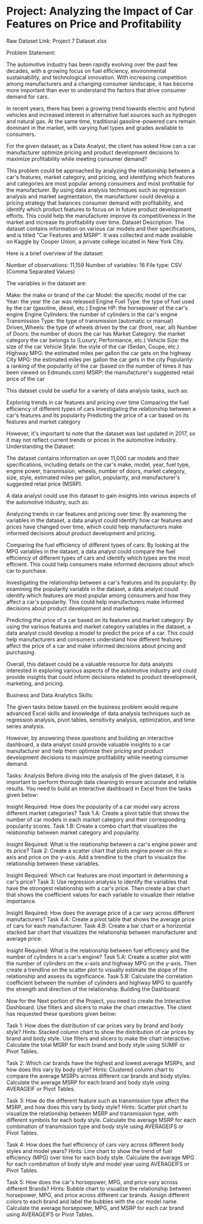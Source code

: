 # Project: Analyzing the Impact of Car Features on Price and Profitability

Raw Dataset Link: 
Project 7 Dataset.xlsx

Problem Statement:

The automotive industry has been rapidly evolving over the past few decades, with a growing focus on fuel efficiency, environmental sustainability, and technological innovation. With increasing competition among manufacturers and a changing consumer landscape, it has become more important than ever to understand the factors that drive consumer demand for cars.

In recent years, there has been a growing trend towards electric and hybrid vehicles and increased interest in alternative fuel sources such as hydrogen and natural gas. At the same time, traditional gasoline-powered cars remain dominant in the market, with varying fuel types and grades available to consumers.

For the given dataset, as a Data Analyst, the client has asked How can a car manufacturer optimize pricing and product development decisions to maximize profitability while meeting consumer demand?

This problem could be approached by analyzing the relationship between a car's features, market category, and pricing, and identifying which features and categories are most popular among consumers and most profitable for the manufacturer. By using data analysis techniques such as regression analysis and market segmentation, the manufacturer could develop a pricing strategy that balances consumer demand with profitability, and identify which product features to focus on in future product development efforts. This could help the manufacturer improve its competitiveness in the market and increase its profitability over time.
Dataset Description:
The dataset contains information on various car models and their specifications, and is titled "Car Features and MSRP". It was collected and made available on Kaggle by Cooper Union, a private college located in New York City.

Here is a brief overview of the dataset:

Number of observations: 11,159
Number of variables: 16
File type: CSV (Comma Separated Values)

The variables in the dataset are:

Make: the make or brand of the car
Model: the specific model of the car
Year: the year the car was released
Engine Fuel Type: the type of fuel used by the car (gasoline, diesel, etc.)
Engine HP: the horsepower of the car's engine
Engine Cylinders: the number of cylinders in the car's engine
Transmission Type: the type of transmission (automatic or manual)
Driven_Wheels: the type of wheels driven by the car (front, rear, all)
Number of Doors: the number of doors the car has
Market Category: the market category the car belongs to (Luxury, Performance, etc.)
Vehicle Size: the size of the car 
Vehicle Style: the style of the car (Sedan, Coupe, etc.)
Highway MPG: the estimated miles per gallon the car gets on the highway
City MPG: the estimated miles per gallon the car gets in the city
Popularity: a ranking of the popularity of the car (based on the number of times it has been viewed on Edmunds.com)
MSRP: the manufacturer's suggested retail price of the car

This dataset could be useful for a variety of data analysis tasks, such as:

Exploring trends in car features and pricing over time
Comparing the fuel efficiency of different types of cars
Investigating the relationship between a car's features and its popularity
Predicting the price of a car based on its features and market category

However, it's important to note that the dataset was last updated in 2017, so it may not reflect current trends or prices in the automotive industry.
Understanding the Dataset:

The dataset contains information on over 11,000 car models and their specifications, including details on the car's make, model, year, fuel type, engine power, transmission, wheels, number of doors, market category, size, style, estimated miles per gallon, popularity, and manufacturer's suggested retail price (MSRP).

A data analyst could use this dataset to gain insights into various aspects of the automotive industry, such as:

Analyzing trends in car features and pricing over time: By examining the variables in the dataset, a data analyst could identify how car features and prices have changed over time, which could help manufacturers make informed decisions about product development and pricing.

Comparing the fuel efficiency of different types of cars: By looking at the MPG variables in the dataset, a data analyst could compare the fuel efficiency of different types of cars and identify which types are the most efficient. This could help consumers make informed decisions about which car to purchase.

Investigating the relationship between a car's features and its popularity: By examining the popularity variable in the dataset, a data analyst could identify which features are most popular among consumers and how they affect a car's popularity. This could help manufacturers make informed decisions about product development and marketing.

Predicting the price of a car based on its features and market category: By using the various features and market category variables in the dataset, a data analyst could develop a model to predict the price of a car. This could help manufacturers and consumers understand how different features affect the price of a car and make informed decisions about pricing and purchasing.

Overall, this dataset could be a valuable resource for data analysts interested in exploring various aspects of the automotive industry and could provide insights that could inform decisions related to product development, marketing, and pricing.

Business and Data Analytics Skills:

The given tasks below based on the business problem would require advanced Excel skills and knowledge of data analysis techniques such as regression analysis, pivot tables, sensitivity analysis, optimization, and time series analysis. 

However, by answering these questions and building an interactive dashboard, a data analyst could provide valuable insights to a car manufacturer and help them optimize their pricing and product development decisions to maximize profitability while meeting consumer demand.

Tasks: Analysis 
Before diving into the analysis of the given dataset, it is important to perform thorough data cleaning to ensure accurate and reliable results. You need to build an interactive dashboard in Excel from the tasks given below:

Insight Required: How does the popularity of a car model vary across different market categories?
Task 1.A: Create a pivot table that shows the number of car models in each market category and their corresponding popularity scores.
Task 1.B: Create a combo chart that visualizes the relationship between market category and popularity.

Insight Required: What is the relationship between a car's engine power and its price?
Task 2:  Create a scatter chart that plots engine power on the x-axis and price on the y-axis. Add a trendline to the chart to visualize the relationship between these variables.

Insight Required: Which car features are most important in determining a car's price? 
Task 3: Use regression analysis to identify the variables that have the strongest relationship with a car's price. Then create a bar chart that shows the coefficient values for each variable to visualize their relative importance.

Insight Required: How does the average price of a car vary across different manufacturers?
Task 4.A: Create a pivot table that shows the average price of cars for each manufacturer. 
Task 4.B: Create a bar chart or a horizontal stacked bar chart that visualizes the relationship between manufacturer and average price.

Insight Required: What is the relationship between fuel efficiency and the number of cylinders in a car's engine?
Task 5.A: Create a scatter plot with the number of cylinders on the x-axis and highway MPG on the y-axis. Then create a trendline on the scatter plot to visually estimate the slope of the relationship and assess its significance.
Task 5.B: Calculate the correlation coefficient between the number of cylinders and highway MPG to quantify the strength and direction of the relationship.
Building the Dashboard:

Now for the Next portion of the Project, you need to create the Interactive Dashboard. 
Use filters and slicers to make the chart interactive. The client has requested these questions given below:

Task 1: How does the distribution of car prices vary by brand and body style?
Hints: Stacked column chart to show the distribution of car prices by brand and body style. Use filters and slicers to make the chart interactive. Calculate the total MSRP for each brand and body style using SUMIF or Pivot Tables.

 
Task 2: Which car brands have the highest and lowest average MSRPs, and how does this vary by body style?
Hints: Clustered column chart to compare the average MSRPs across different car brands and body styles. Calculate the average MSRP for each brand and body style using AVERAGEIF or Pivot Tables.


Task 3: How do the different feature such as transmission type affect the MSRP, and how does this vary by body style?
Hints: Scatter plot chart to visualize the relationship between MSRP and transmission type, with different symbols for each body style. Calculate the average MSRP for each combination of transmission type and body style using AVERAGEIFS or Pivot Tables.

Task 4: How does the fuel efficiency of cars vary across different body styles and model years? 
Hints: Line chart to show the trend of fuel efficiency (MPG) over time for each body style. Calculate the average MPG for each combination of body style and model year using AVERAGEIFS or Pivot Tables.

Task 5: How does the car's horsepower, MPG, and price vary across different Brands?
Hints: Bubble chart to visualize the relationship between horsepower, MPG, and price across different car brands. Assign different colors to each brand and label the bubbles with the car model name. Calculate the average horsepower, MPG, and MSRP for each car brand using AVERAGEIFS or Pivot Tables.
